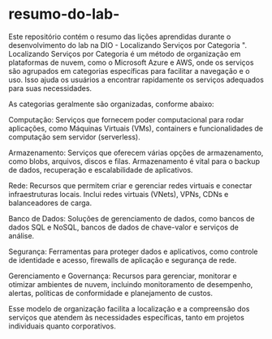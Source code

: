 # resumo-do-lab-
Este repositório contém o resumo das lições aprendidas durante o desenvolvimento do lab na DIO -  Localizando Serviços por Categoria ".
Localizando Serviços por Categoria é um método de organização em plataformas de nuvem, como o Microsoft Azure e AWS, onde os serviços são agrupados em categorias específicas para facilitar a navegação e o uso. Isso ajuda os usuários a encontrar rapidamente os serviços adequados para suas necessidades.

As categorias geralmente são organizadas, conforme abaixo:

Computação: Serviços que fornecem poder computacional para rodar aplicações, como Máquinas Virtuais (VMs), containers e funcionalidades de computação sem servidor (serverless).

Armazenamento: Serviços que oferecem várias opções de armazenamento, como blobs, arquivos, discos e filas. Armazenamento é vital para o backup de dados, recuperação e escalabilidade de aplicativos.

Rede: Recursos que permitem criar e gerenciar redes virtuais e conectar infraestruturas locais. Inclui redes virtuais (VNets), VPNs, CDNs e balanceadores de carga.

Banco de Dados: Soluções de gerenciamento de dados, como bancos de dados SQL e NoSQL, bancos de dados de chave-valor e serviços de análise.

Segurança: Ferramentas para proteger dados e aplicativos, como controle de identidade e acesso, firewalls de aplicação e segurança de rede.

Gerenciamento e Governança: Recursos para gerenciar, monitorar e otimizar ambientes de nuvem, incluindo monitoramento de desempenho, alertas, políticas de conformidade e planejamento de custos.

Esse modelo de organização facilita a localização e a compreensão dos serviços que atendem às necessidades específicas, tanto em projetos individuais quanto corporativos.
